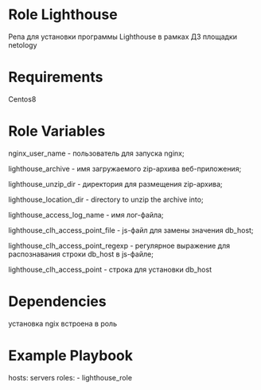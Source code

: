 # Role Lighthouse

Репа для установки программы Lighthouse в рамках ДЗ площадки netology

# Requirements

Centos8

# Role Variables

nginx_user_name - пользователь для запуска nginx;

lighthouse_archive - имя загружаемого zip-архива веб-приложения;

lighthouse_unzip_dir - директория для размещения zip-архива;

lighthouse_location_dir - directory to unzip the archive into;

lighthouse_access_log_name - имя лог-файла;

lighthouse_clh_access_point_file -  js-файл для замены значения db_host;

lighthouse_clh_access_point_regexp - регулярное выражение для распознавания строки db_host в js-файле;

lighthouse_clh_access_point - строка для установки db_host



# Dependencies
установка ngix встроена в роль

# Example Playbook
  hosts: servers
  roles:
    - lighthouse_role
